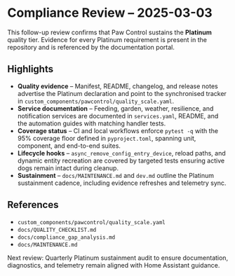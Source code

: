 # Compliance Review – 2025-03-03

This follow-up review confirms that Paw Control sustains the **Platinum**
quality tier. Evidence for every Platinum requirement is present in the
repository and is referenced by the documentation portal.

## Highlights
- **Quality evidence** – Manifest, README, changelog, and release notes advertise the Platinum declaration and point to the synchronised tracker in `custom_components/pawcontrol/quality_scale.yaml`.
- **Service documentation** – Feeding, garden, weather, resilience, and notification services are documented in `services.yaml`, README, and the automation guides with matching handler tests.
- **Coverage status** – CI and local workflows enforce `pytest -q` with the 95% coverage floor defined in `pyproject.toml`, spanning unit, component, and end-to-end suites.
- **Lifecycle hooks** – `async_remove_config_entry_device`, reload paths, and dynamic entity recreation are covered by targeted tests ensuring active dogs remain intact during cleanup.
- **Sustainment** – `docs/MAINTENANCE.md` and `dev.md` outline the Platinum sustainment cadence, including evidence refreshes and telemetry sync.

## References
- `custom_components/pawcontrol/quality_scale.yaml`
- `docs/QUALITY_CHECKLIST.md`
- `docs/compliance_gap_analysis.md`
- `docs/MAINTENANCE.md`

Next review: Quarterly Platinum sustainment audit to ensure documentation, diagnostics, and telemetry remain aligned with Home Assistant guidance.
